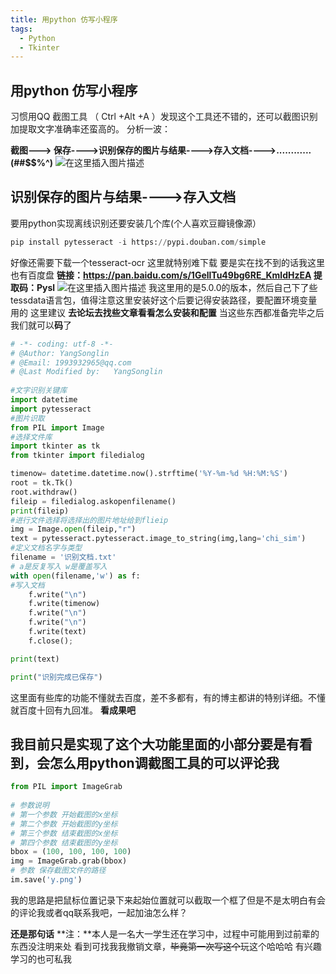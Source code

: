 ```yaml
---
title: 用python 仿写小程序
tags: 
  - Python
  - Tkinter
---
```


## 用python 仿写小程序
习惯用QQ 截图工具 （ Ctrl +Alt +A ）发现这个工具还不错的，还可以截图识别加提取文字准确率还蛮高的。
分析一波：

**截图---> 保存---->识别保存的图片与结果---->存入文档---->............(##$$%^)**
![在这里插入图片描述](https://cdn.jsdelivr.net/gh/YangSongL1n/img_bed/20200729212555914.png)
## 识别保存的图片与结果---->存入文档
要用python实现离线识别还要安装几个库(个人喜欢豆瓣镜像源）

```python
pip install pytesseract -i https://pypi.douban.com/simple
```
好像还需要下载一个tesseract-ocr  这里就特别难下载
要是实在找不到的话我这里也有百度盘
**链接：https://pan.baidu.com/s/1GellTu49bg6RE_KmldHzEA 
提取码：Pysl**
![在这里插入图片描述](https://cdn.jsdelivr.net/gh/YangSongL1n/img_bed/20200729214428575.png)
我这里用的是5.0.0的版本，然后自己下了些tessdata语言包，值得注意这里安装好这个后要记得安装路径，要配置环境变量用的
这里建议   **去论坛去找些文章看看怎么安装和配置**
当这些东西都准备完毕之后我们就可以**码**了

```python
# -*- coding: utf-8 -*-
# @Author: YangSonglin
# @Email: 1993932965@qq.com
# @Last Modified by:   YangSonglin 
 
#文字识别关键库
import datetime
import pytesseract
#图片识取
from PIL import Image
#选择文件库
import tkinter as tk
from tkinter import filedialog

timenow= datetime.datetime.now().strftime('%Y-%m-%d %H:%M:%S')
root = tk.Tk()
root.withdraw()
fileip = filedialog.askopenfilename()
print(fileip)
#进行文件选择将选择出的图片地址给到flieip 
img = Image.open(fileip,"r")
text = pytesseract.pytesseract.image_to_string(img,lang='chi_sim')
#定义文档名字与类型
filename = '识别文档.txt'
# a是反复写入 w是覆盖写入
with open(filename,'w') as f:
#写入文档
    f.write("\n")
    f.write(timenow)
    f.write("\n")
    f.write("\n")
    f.write(text)  
    f.close();

print(text)

print("识别完成已保存")


```

这里面有些库的功能不懂就去百度，差不多都有，有的博主都讲的特别详细。不懂就百度十回有九回准。
**看成果吧**
## 我目前只是实现了这个大功能里面的小部分要是有看到，会怎么用python调截图工具的可以评论我

```python
from PIL import ImageGrab
 
# 参数说明
# 第一个参数 开始截图的x坐标
# 第二个参数 开始截图的y坐标
# 第三个参数 结束截图的x坐标
# 第四个参数 结束截图的y坐标
bbox = (100, 100, 100, 100)
img = ImageGrab.grab(bbox) 
# 参数 保存截图文件的路径
im.save('y.png')

```
我的思路是把鼠标位置记录下来起始位置就可以截取一个框了但是不是太明白有会的评论我或者qq联系我吧，一起加油怎么样？


**还是那句话**
 **注：**本人是一名大一学生还在学习中，过程中可能用到过前辈的东西没注明来处 看到可找我我撤销文章，~~毕竟第一次写这个~~玩这个哈哈哈
有兴趣学习的也可私我
